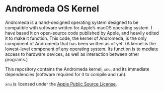 # Andromeda OS Kernel

Andromeda is a hand-designed operating system designed to be compatible with software written for Apple’s macOS operating system. I have based it on open-source code published by Apple, and heavily edited it to make it function. This code, the kernel of Andromeda, is the only component of Andromeda that has been written as of yet. (A kernel is the lowest-level component of any operating system. Its function is to mediate access to hardware devices, as well as interaction between other programs.)

This repository contains the Andromeda kernel, `xnu`, and its immediate dependencies (software required for it to compile and run).

`xnu` is licensed under the [Apple Public Source License](APPLE_LICENSE).
